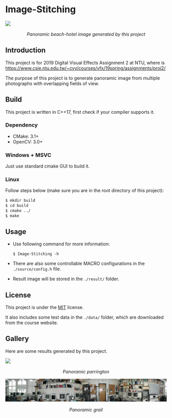 # Image-Stitching
<img src="./gallery/panorama_beach_hotel.png">
<p align="center"><i>Panoramic beach-hotel image generated by this project</i></p>

## Introduction
This project is for 2019 Digital Visual Effects Assignment 2 at NTU, where is https://www.csie.ntu.edu.tw/~cyy/courses/vfx/19spring/assignments/proj2/

The purpose of this project is to generate panoramic image from multiple photographs with overlapping fields of view.

## Build
This project is written in C++17, first check if your compiler supports it.

### Dependency
* CMake: 3.1+
* OpenCV: 3.0+

### Windows + MSVC
Just use standard cmake GUI to build it.

### Linux
Follow steps below (make sure you are in the root directory of this project):

```
$ mkdir build
$ cd build
$ cmake ../
$ make
```

## Usage
- Use following command for more information:

  ```
  $ Image-Stitching -h
  ```

- There are also some controllable MACRO configurations in the `./source/config.h` file.
- Result image will be stored in the `./result/` folder.

## License
This project is under the [MIT](https://opensource.org/licenses/MIT) license.

It also includes some test data in the `./data/` folder, which are downloaded from the course website.

## Gallery
Here are some results generated by this project.

<img src="./gallery/panorama_parrington.png">
<p align="center"><i>Panoramic parrington</i></p>
<img src="./gallery/panorama_grail.png">
<p align="center"><i>Panoramic grail</i></p>